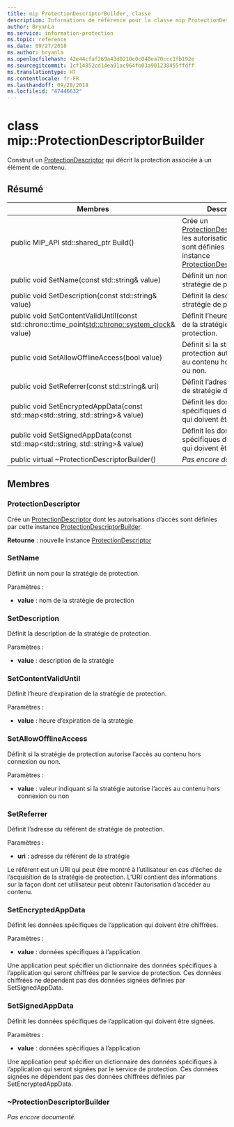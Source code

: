 ```yaml
---
title: mip ProtectionDescriptorBuilder, classe
description: Informations de référence pour la classe mip ProtectionDescriptorBuilder
author: BryanLa
ms.service: information-protection
ms.topic: reference
ms.date: 09/27/2018
ms.author: bryanla
ms.openlocfilehash: 42e44cfaf269a43d0210c0c040ea70ccc1fb192e
ms.sourcegitcommit: 1cf14852cd14ea91ac964fb03a901238455ffdff
ms.translationtype: HT
ms.contentlocale: fr-FR
ms.lasthandoff: 09/28/2018
ms.locfileid: "47446632"
---
```

# <a name="class-mipprotectiondescriptorbuilder"></a>class mip::ProtectionDescriptorBuilder 
Construit un [ProtectionDescriptor](class_mip_protectiondescriptor.md) qui décrit la protection associée à un élément de contenu.
  
## <a name="summary"></a>Résumé
 Membres                        | Descriptions                                
--------------------------------|---------------------------------------------
public MIP_API std::shared_ptr<ProtectionDescriptor> Build()  |  Crée un [ProtectionDescriptor](class_mip_protectiondescriptor.md) dont les autorisations d’accès sont définies par cette instance [ProtectionDescriptorBuilder](class_mip_protectiondescriptorbuilder.md).
 public void SetName(const std::string& value)  |  Définit un nom pour la stratégie de protection.
 public void SetDescription(const std::string& value)  |  Définit la description de la stratégie de protection.
public void SetContentValidUntil(const std::chrono::time_point<std::chrono::system_clock>& value)  |  Définit l’heure d’expiration de la stratégie de protection.
 public void SetAllowOfflineAccess(bool value)  |  Définit si la stratégie de protection autorise l’accès au contenu hors connexion ou non.
 public void SetReferrer(const std::string& uri)  |  Définit l’adresse du référent de stratégie de protection.
public void SetEncryptedAppData(const std::map<std::string, std::string>& value)  |  Définit les données spécifiques de l’application qui doivent être chiffrées.
public void SetSignedAppData(const std::map<std::string, std::string>& value)  |  Définit les données spécifiques de l’application qui doivent être signées.
 public virtual ~ProtectionDescriptorBuilder()  | _Pas encore documenté._
  
## <a name="members"></a>Membres
  
### <a name="protectiondescriptor"></a>ProtectionDescriptor
Crée un [ProtectionDescriptor](class_mip_protectiondescriptor.md) dont les autorisations d’accès sont définies par cette instance [ProtectionDescriptorBuilder](class_mip_protectiondescriptorbuilder.md).

  
**Retourne** : nouvelle instance [ProtectionDescriptor](class_mip_protectiondescriptor.md)
  
### <a name="setname"></a>SetName
Définit un nom pour la stratégie de protection.

Paramètres :  
* **value** : nom de la stratégie de protection


  
### <a name="setdescription"></a>SetDescription
Définit la description de la stratégie de protection.

Paramètres :  
* **value** : description de la stratégie


  
### <a name="setcontentvaliduntil"></a>SetContentValidUntil
Définit l’heure d’expiration de la stratégie de protection.

Paramètres :  
* **value** : heure d’expiration de la stratégie


  
### <a name="setallowofflineaccess"></a>SetAllowOfflineAccess
Définit si la stratégie de protection autorise l’accès au contenu hors connexion ou non.

Paramètres :  
* **value** : valeur indiquant si la stratégie autorise l’accès au contenu hors connexion ou non


  
### <a name="setreferrer"></a>SetReferrer
Définit l’adresse du référent de stratégie de protection.

Paramètres :  
* **uri** : adresse du référent de la stratégie


Le référent est un URI qui peut être montré à l’utilisateur en cas d’échec de l’acquisition de la stratégie de protection. L’URI contient des informations sur la façon dont cet utilisateur peut obtenir l’autorisation d’accéder au contenu.
  
### <a name="setencryptedappdata"></a>SetEncryptedAppData
Définit les données spécifiques de l’application qui doivent être chiffrées.

Paramètres :  
* **value** : données spécifiques à l’application


Une application peut spécifier un dictionnaire des données spécifiques à l’application qui seront chiffrées par le service de protection. Ces données chiffrées ne dépendent pas des données signées définies par SetSignedAppData.
  
### <a name="setsignedappdata"></a>SetSignedAppData
Définit les données spécifiques de l’application qui doivent être signées.

Paramètres :  
* **value** : données spécifiques à l’application


Une application peut spécifier un dictionnaire des données spécifiques à l’application qui seront signées par le service de protection. Ces données signées ne dépendent pas des données chiffrées définies par SetEncryptedAppData.
  
### <a name="protectiondescriptorbuilder"></a>~ProtectionDescriptorBuilder
_Pas encore documenté._

